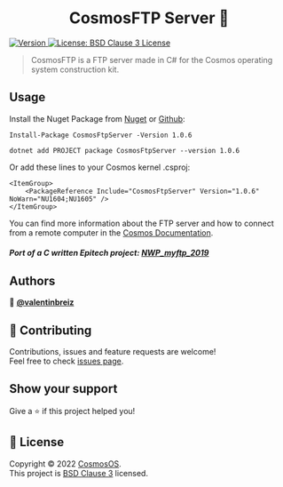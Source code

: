 ﻿<h1 align="center">CosmosFTP Server 🚀</h1>
<p>
  <a href="https://www.nuget.org/packages/CosmosFtpServer/" target="_blank">
    <img alt="Version" src="https://img.shields.io/nuget/v/CosmosFtpServer.svg" />
  </a>
  <a href="https://github.com/CosmosOS/CosmosFtp/blob/main/LICENSE.txt" target="_blank">
    <img alt="License: BSD Clause 3 License" src="https://img.shields.io/badge/license-BSD License-yellow.svg" />
  </a>
</p>

> CosmosFTP is a FTP server made in C# for the Cosmos operating system construction kit.

## Usage

Install the Nuget Package from [Nuget](https://www.nuget.org/packages/CosmosFtpServer/) or [Github](https://github.com/CosmosOS/CosmosFtp/packages/1467237):

```PM
Install-Package CosmosFtpServer -Version 1.0.6
```

```PM
dotnet add PROJECT package CosmosFtpServer --version 1.0.6
```

Or add these lines to your Cosmos kernel .csproj:

```
<ItemGroup>
    <PackageReference Include="CosmosFtpServer" Version="1.0.6" NoWarn="NU1604;NU1605" />
</ItemGroup>
```

You can find more information about the FTP server and how to connect from a remote computer in the [Cosmos Documentation](https://cosmosos.github.io/articles/Kernel/Network.html#ftp).

##### Port of a C written Epitech project: [NWP_myftp_2019](https://github.com/valentinbreiz/NWP_myftp_2019)

## Authors

👤 **[@valentinbreiz](https://github.com/valentinbreiz)**

## 🤝 Contributing

Contributions, issues and feature requests are welcome!<br />Feel free to check [issues page](https://github.com/CosmosOS/CosmosFtp/issues). 

## Show your support

Give a ⭐️ if this project helped you!

## 📝 License

Copyright © 2022 [CosmosOS](https://github.com/CosmosOS).<br />
This project is [BSD Clause 3](https://github.com/CosmosOS/CosmosFtp/blob/main/LICENSE.txt) licensed.
